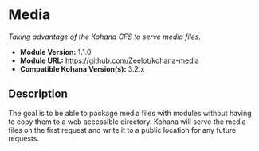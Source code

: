 # Media

*Taking advantage of the Kohana CFS to serve media files.*

- **Module Version:** 1.1.0
- **Module URL:** <https://github.com/Zeelot/kohana-media>
- **Compatible Kohana Version(s):** 3.2.x

## Description
The goal is to be able to package media files with modules without having to copy them to a web
accessible directory. Kohana will serve the media files on the first request and write it to a
public location for any future requests.
